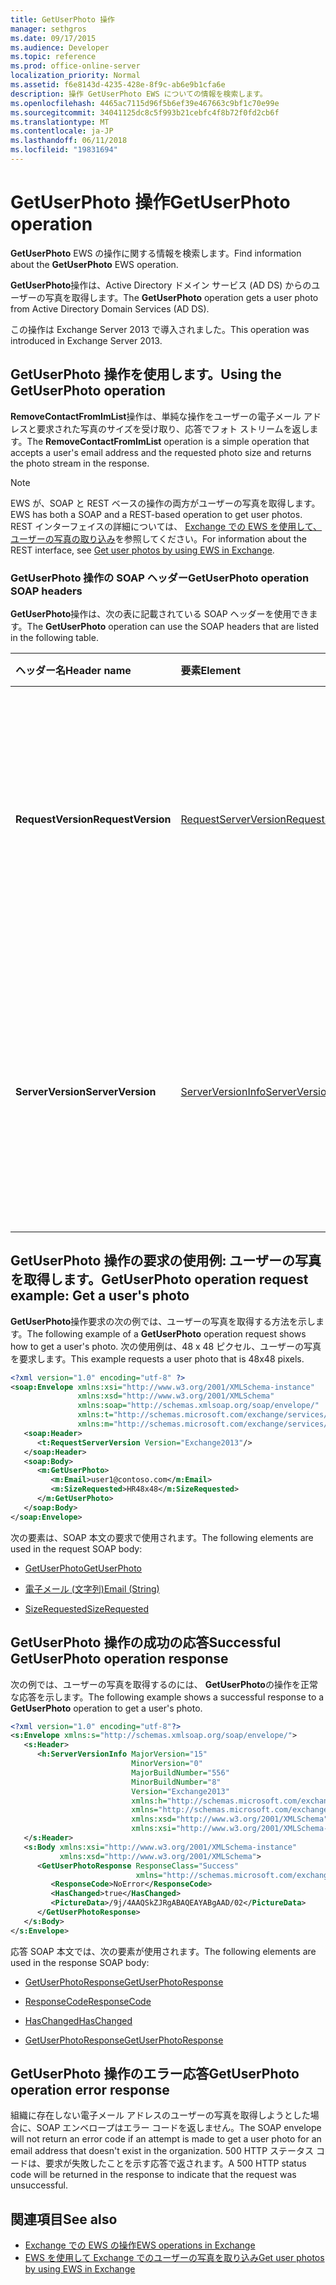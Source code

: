 ```yaml
---
title: GetUserPhoto 操作
manager: sethgros
ms.date: 09/17/2015
ms.audience: Developer
ms.topic: reference
ms.prod: office-online-server
localization_priority: Normal
ms.assetid: f6e8143d-4235-428e-8f9c-ab6e9b1cfa6e
description: 操作 GetUserPhoto EWS についての情報を検索します。
ms.openlocfilehash: 4465ac7115d96f5b6ef39e467663c9bf1c70e99e
ms.sourcegitcommit: 34041125dc8c5f993b21cebfc4f8b72f0fd2cb6f
ms.translationtype: MT
ms.contentlocale: ja-JP
ms.lasthandoff: 06/11/2018
ms.locfileid: "19831694"
---
```

# <a name="getuserphoto-operation"></a><span data-ttu-id="28f70-103">GetUserPhoto 操作</span><span class="sxs-lookup"><span data-stu-id="28f70-103">GetUserPhoto operation</span></span>

<span data-ttu-id="28f70-104">**GetUserPhoto** EWS の操作に関する情報を検索します。</span><span class="sxs-lookup"><span data-stu-id="28f70-104">Find information about the **GetUserPhoto** EWS operation.</span></span> 
  
<span data-ttu-id="28f70-105">**GetUserPhoto**操作は、Active Directory ドメイン サービス (AD DS) からのユーザーの写真を取得します。</span><span class="sxs-lookup"><span data-stu-id="28f70-105">The **GetUserPhoto** operation gets a user photo from Active Directory Domain Services (AD DS).</span></span> 
  
<span data-ttu-id="28f70-106">この操作は Exchange Server 2013 で導入されました。</span><span class="sxs-lookup"><span data-stu-id="28f70-106">This operation was introduced in Exchange Server 2013.</span></span>
  
## <a name="using-the-getuserphoto-operation"></a><span data-ttu-id="28f70-107">GetUserPhoto 操作を使用します。</span><span class="sxs-lookup"><span data-stu-id="28f70-107">Using the GetUserPhoto operation</span></span>

<span data-ttu-id="28f70-108">**RemoveContactFromImList**操作は、単純な操作をユーザーの電子メール アドレスと要求された写真のサイズを受け取り、応答でフォト ストリームを返します。</span><span class="sxs-lookup"><span data-stu-id="28f70-108">The **RemoveContactFromImList** operation is a simple operation that accepts a user's email address and the requested photo size and returns the photo stream in the response.</span></span> 
  
> [!NOTE]
> <span data-ttu-id="28f70-109">EWS が、SOAP と REST ベースの操作の両方がユーザーの写真を取得します。</span><span class="sxs-lookup"><span data-stu-id="28f70-109">EWS has both a SOAP and a REST-based operation to get user photos.</span></span> <span data-ttu-id="28f70-110">REST インターフェイスの詳細については、 [Exchange での EWS を使用して、ユーザーの写真の取り込み](http://msdn.microsoft.com/library/f86d1099-1f57-47dc-abf2-4d5ae4e900a9%28Office.15%29.aspx)を参照してください。</span><span class="sxs-lookup"><span data-stu-id="28f70-110">For information about the REST interface, see [Get user photos by using EWS in Exchange](http://msdn.microsoft.com/library/f86d1099-1f57-47dc-abf2-4d5ae4e900a9%28Office.15%29.aspx).</span></span> 
  
### <a name="getuserphoto-operation-soap-headers"></a><span data-ttu-id="28f70-111">GetUserPhoto 操作の SOAP ヘッダー</span><span class="sxs-lookup"><span data-stu-id="28f70-111">GetUserPhoto operation SOAP headers</span></span>

<span data-ttu-id="28f70-112">**GetUserPhoto**操作は、次の表に記載されている SOAP ヘッダーを使用できます。</span><span class="sxs-lookup"><span data-stu-id="28f70-112">The **GetUserPhoto** operation can use the SOAP headers that are listed in the following table.</span></span> 
  
|<span data-ttu-id="28f70-113">**ヘッダー名**</span><span class="sxs-lookup"><span data-stu-id="28f70-113">**Header name**</span></span>|<span data-ttu-id="28f70-114">**要素**</span><span class="sxs-lookup"><span data-stu-id="28f70-114">**Element**</span></span>|<span data-ttu-id="28f70-115">**説明**</span><span class="sxs-lookup"><span data-stu-id="28f70-115">**Description**</span></span>|
|:-----|:-----|:-----|
|<span data-ttu-id="28f70-116">**RequestVersion**</span><span class="sxs-lookup"><span data-stu-id="28f70-116">**RequestVersion**</span></span> <br/> |[<span data-ttu-id="28f70-117">RequestServerVersion</span><span class="sxs-lookup"><span data-stu-id="28f70-117">RequestServerVersion</span></span>](requestserverversion.md) <br/> |<span data-ttu-id="28f70-118">操作要求のスキーマのバージョンを識別します。</span><span class="sxs-lookup"><span data-stu-id="28f70-118">Identifies the schema version for the operation request.</span></span> <span data-ttu-id="28f70-119">このヘッダーは、要求に適用されます。</span><span class="sxs-lookup"><span data-stu-id="28f70-119">This header is applicable to a request.</span></span>  <br/> |
|<span data-ttu-id="28f70-120">**ServerVersion**</span><span class="sxs-lookup"><span data-stu-id="28f70-120">**ServerVersion**</span></span> <br/> |[<span data-ttu-id="28f70-121">ServerVersionInfo</span><span class="sxs-lookup"><span data-stu-id="28f70-121">ServerVersionInfo</span></span>](serverversioninfo.md) <br/> |<span data-ttu-id="28f70-122">要求に応答するサーバーのバージョンを識別します。</span><span class="sxs-lookup"><span data-stu-id="28f70-122">Identifies the version of the server that responded to the request.</span></span> <span data-ttu-id="28f70-123">このヘッダーは、応答に適用されます。</span><span class="sxs-lookup"><span data-stu-id="28f70-123">This header is applicable to a response.</span></span>  <br/> |
   
## <a name="getuserphoto-operation-request-example-get-a-users-photo"></a><span data-ttu-id="28f70-124">GetUserPhoto 操作の要求の使用例: ユーザーの写真を取得します。</span><span class="sxs-lookup"><span data-stu-id="28f70-124">GetUserPhoto operation request example: Get a user's photo</span></span>

<span data-ttu-id="28f70-125">**GetUserPhoto**操作要求の次の例では、ユーザーの写真を取得する方法を示します。</span><span class="sxs-lookup"><span data-stu-id="28f70-125">The following example of a **GetUserPhoto** operation request shows how to get a user's photo.</span></span> <span data-ttu-id="28f70-126">次の使用例は、48 x 48 ピクセル、ユーザーの写真を要求します。</span><span class="sxs-lookup"><span data-stu-id="28f70-126">This example requests a user photo that is 48x48 pixels.</span></span> 
  
```XML
<?xml version="1.0" encoding="utf-8" ?>
<soap:Envelope xmlns:xsi="http://www.w3.org/2001/XMLSchema-instance"
               xmlns:xsd="http://www.w3.org/2001/XMLSchema"
               xmlns:soap="http://schemas.xmlsoap.org/soap/envelope/"
               xmlns:t="http://schemas.microsoft.com/exchange/services/2006/types"
               xmlns:m="http://schemas.microsoft.com/exchange/services/2006/messages">
   <soap:Header>
      <t:RequestServerVersion Version="Exchange2013"/>
   </soap:Header>
   <soap:Body>
      <m:GetUserPhoto>
         <m:Email>user1@contoso.com</m:Email>
         <m:SizeRequested>HR48x48</m:SizeRequested>
      </m:GetUserPhoto>
   </soap:Body>
</soap:Envelope>
```

<span data-ttu-id="28f70-127">次の要素は、SOAP 本文の要求で使用されます。</span><span class="sxs-lookup"><span data-stu-id="28f70-127">The following elements are used in the request SOAP body:</span></span>
  
- [<span data-ttu-id="28f70-128">GetUserPhoto</span><span class="sxs-lookup"><span data-stu-id="28f70-128">GetUserPhoto</span></span>](getuserphoto.md)
    
- [<span data-ttu-id="28f70-129">電子メール (文字列)</span><span class="sxs-lookup"><span data-stu-id="28f70-129">Email (String)</span></span>](email-string.md)
    
- [<span data-ttu-id="28f70-130">SizeRequested</span><span class="sxs-lookup"><span data-stu-id="28f70-130">SizeRequested</span></span>](sizerequested.md)
    
## <a name="successful-getuserphoto-operation-response"></a><span data-ttu-id="28f70-131">GetUserPhoto 操作の成功の応答</span><span class="sxs-lookup"><span data-stu-id="28f70-131">Successful GetUserPhoto operation response</span></span>

<span data-ttu-id="28f70-132">次の例では、ユーザーの写真を取得するのには、 **GetUserPhoto**の操作を正常な応答を示します。</span><span class="sxs-lookup"><span data-stu-id="28f70-132">The following example shows a successful response to a **GetUserPhoto** operation to get a user's photo.</span></span> 
  
```XML
<?xml version="1.0" encoding="utf-8"?>
<s:Envelope xmlns:s="http://schemas.xmlsoap.org/soap/envelope/">
   <s:Header>
      <h:ServerVersionInfo MajorVersion="15" 
                           MinorVersion="0" 
                           MajorBuildNumber="556" 
                           MinorBuildNumber="8" 
                           Version="Exchange2013" 
                           xmlns:h="http://schemas.microsoft.com/exchange/services/2006/types" 
                           xmlns="http://schemas.microsoft.com/exchange/services/2006/types" 
                           xmlns:xsd="http://www.w3.org/2001/XMLSchema" 
                           xmlns:xsi="http://www.w3.org/2001/XMLSchema-instance"/>
   </s:Header>
   <s:Body xmlns:xsi="http://www.w3.org/2001/XMLSchema-instance" 
           xmlns:xsd="http://www.w3.org/2001/XMLSchema">
      <GetUserPhotoResponse ResponseClass="Success" 
                            xmlns="http://schemas.microsoft.com/exchange/services/2006/messages">
         <ResponseCode>NoError</ResponseCode>
         <HasChanged>true</HasChanged>
         <PictureData>/9j/4AAQSkZJRgABAQEAYABgAAD/02</PictureData>
      </GetUserPhotoResponse>
   </s:Body>
</s:Envelope>

```

<span data-ttu-id="28f70-133">応答 SOAP 本文では、次の要素が使用されます。</span><span class="sxs-lookup"><span data-stu-id="28f70-133">The following elements are used in the response SOAP body:</span></span>
  
- [<span data-ttu-id="28f70-134">GetUserPhotoResponse</span><span class="sxs-lookup"><span data-stu-id="28f70-134">GetUserPhotoResponse</span></span>](getuserphotoresponse.md)
    
- [<span data-ttu-id="28f70-135">ResponseCode</span><span class="sxs-lookup"><span data-stu-id="28f70-135">ResponseCode</span></span>](responsecode.md)
    
- [<span data-ttu-id="28f70-136">HasChanged</span><span class="sxs-lookup"><span data-stu-id="28f70-136">HasChanged</span></span>](haschanged.md)
    
- [<span data-ttu-id="28f70-137">GetUserPhotoResponse</span><span class="sxs-lookup"><span data-stu-id="28f70-137">GetUserPhotoResponse</span></span>](getuserphotoresponse.md)
    
## <a name="getuserphoto-operation-error-response"></a><span data-ttu-id="28f70-138">GetUserPhoto 操作のエラー応答</span><span class="sxs-lookup"><span data-stu-id="28f70-138">GetUserPhoto operation error response</span></span>

<span data-ttu-id="28f70-139">組織に存在しない電子メール アドレスのユーザーの写真を取得しようとした場合に、SOAP エンベロープはエラー コードを返しません。</span><span class="sxs-lookup"><span data-stu-id="28f70-139">The SOAP envelope will not return an error code if an attempt is made to get a user photo for an email address that doesn't exist in the organization.</span></span> <span data-ttu-id="28f70-140">500 HTTP ステータス コードは、要求が失敗したことを示す応答で返されます。</span><span class="sxs-lookup"><span data-stu-id="28f70-140">A 500 HTTP status code will be returned in the response to indicate that the request was unsuccessful.</span></span> 
  
## <a name="see-also"></a><span data-ttu-id="28f70-141">関連項目</span><span class="sxs-lookup"><span data-stu-id="28f70-141">See also</span></span>

- [<span data-ttu-id="28f70-142">Exchange での EWS の操作</span><span class="sxs-lookup"><span data-stu-id="28f70-142">EWS operations in Exchange</span></span>](ews-operations-in-exchange.md)   
- [<span data-ttu-id="28f70-143">EWS を使用して Exchange でのユーザーの写真を取り込み</span><span class="sxs-lookup"><span data-stu-id="28f70-143">Get user photos by using EWS in Exchange</span></span>](http://msdn.microsoft.com/library/f86d1099-1f57-47dc-abf2-4d5ae4e900a9%28Office.15%29.aspx)
    

